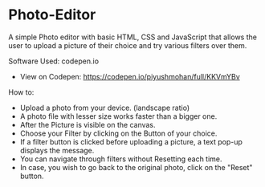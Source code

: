 # Photo-Editor
A simple Photo editor with basic HTML, CSS and JavaScript that allows the user to upload a picture of their choice and try various filters over them.

Software Used: codepen.io
- View on Codepen: https://codepen.io/piyushmohan/full/KKVmYBv

How to:
- Upload a photo from your device. (landscape ratio)
- A photo file with lesser size works faster than a bigger one.
- After the Picture is visible on the canvas.
- Choose your Filter by clicking on the Button of your choice.
- If a filter button is clicked before uploading a picture, a text pop-up displays the message. 
- You can navigate through filters without Resetting each time.
- In case, you wish to go back to the original photo, click on the "Reset" button.
